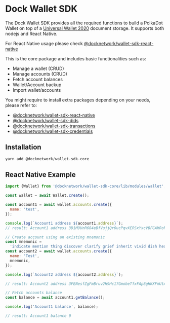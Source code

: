 # Dock Wallet SDK

The Dock Wallet SDK provides all the required functions to build a PolkaDot Wallet on top of a [Universal Wallet 2020](https://w3c-ccg.github.io/universal-wallet-interop-spec/) document storage. It supports both nodejs and React Native.

For React Native usage please check [@docknetwork/wallet-sdk-react-native](https://www.npmjs.com/package/@docknetwork/wallet-sdk-react-native)

This is the core package and includes basic functionalities such as:
- Manage a wallet (CRUD)
- Manage accounts (CRUD)
- Fetch account balances
- Wallet/Account backup
- Import wallet/accounts

You might require to install extra packages depending on your needs, please refer to:
- [@docknetwork/wallet-sdk-react-native](https://www.npmjs.com/package/@docknetwork/wallet-sdk-react-native)
- [@docknetwork/wallet-sdk-dids](https://www.npmjs.com/package/@docknetwork/wallet-sdk-dids)
- [@docknetwork/wallet-sdk-transactions](https://www.npmjs.com/package/@docknetwork/wallet-sdk-transactions)
- [@docknetwork/wallet-sdk-credentials](https://www.npmjs.com/package/@docknetwork/wallet-sdk-credentials)

## Installation
```js
yarn add @docknetwork/wallet-sdk-core

```


## React Native Example

```js
import {Wallet} from '@docknetwork/wallet-sdk-core/lib/modules/wallet';

const wallet = await Wallet.create();

const account1 = await wallet.accounts.create({
  name: 'test',
});

console.log(`Account1 address ${account1.address}`);
// result: Account1 address 3D1M9UnR684eBfVujjQr6ucPqvXERSxYxcVBFGAhRohhRXxq

// Create account using an existing mnemonic
const mnemonic =
  'indicate mention thing discover clarify grief inherit vivid dish health market spoil';
const account2 = await wallet.accounts.create({
  name: 'Test',
  mnemonic,
});

console.log(`Account2 address ${account2.address}`);

// result: Account2 address 3FENesfZgFmBruv2H9Hc17GmobeTfxFAp8gHKXFmUtA38hcW

// Fetch accounts balance
const balance = await account1.getBalance();

console.log('Account1 balance', balance);

// result: Account1 balance 0

```